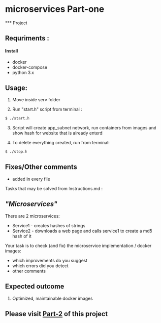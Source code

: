 # microservices Part-one

*** Project

## Requriments :

#### Install

 - docker
 - docker-compose
 - python 3.x

## Usage: 

1. Move inside serv folder

2. Run "start.h" script from terminal :
 ```sh
 $ ./start.h
 ```

3. Script will create app_subnet network, run containers from images and show hash for website that is already enterd 

4. To delete everything created, run from terminal: 
```sh
$ ./stop.h
```

## Fixes/Other comments 

- added in every file


Tasks that may be solved from Instructions.md :

## *"Microservices"*

There are 2 microservices:

* Service1 - creates hashes of strings
* Service2 - downloads a web page and calls service1 to create a md5 hash of it

Your task is to check (and fix) the microservice implementation / docker images:

* which improvements do you suggest 
* which errors did you detect 
* other comments

## Expected outcome

1. Optimized, maintainable docker images


## Please visit [Part-2](https://github.com/Spike433/microservices2.0) of this project

